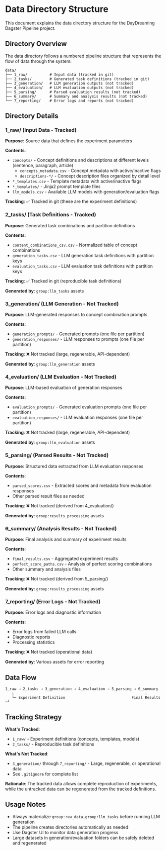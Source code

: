 # Data Directory Structure

This document explains the data directory structure for the DayDreaming Dagster Pipeline project.

## Directory Overview

The data directory follows a numbered pipeline structure that represents the flow of data through the system:

```
data/
├── 1_raw/          # Input data (tracked in git)
├── 2_tasks/        # Generated task definitions (tracked in git)
├── 3_generation/   # LLM generation outputs (not tracked)
├── 4_evaluation/   # LLM evaluation outputs (not tracked)  
├── 5_parsing/      # Parsed evaluation results (not tracked)
├── 6_summary/      # Summary and analysis results (not tracked)
└── 7_reporting/    # Error logs and reports (not tracked)
```

## Directory Details

### 1_raw/ (Input Data - Tracked)
**Purpose**: Source data that defines the experiment parameters

**Contents**:
- `concepts/` - Concept definitions and descriptions at different levels (sentence, paragraph, article)
  - `concepts_metadata.csv` - Concept metadata with active/inactive flags
  - `descriptions-*/` - Concept description files organized by detail level
- `*_templates.csv` - Template metadata with active/inactive flags
- `*_templates/` - Jinja2 prompt template files
- `llm_models.csv` - Available LLM models with generation/evaluation flags

**Tracking**: ✅ Tracked in git (these are the experiment definitions)

### 2_tasks/ (Task Definitions - Tracked)  
**Purpose**: Generated task combinations and partition definitions

**Contents**:
- `content_combinations_csv.csv` - Normalized table of concept combinations
- `generation_tasks.csv` - LLM generation task definitions with partition keys
- `evaluation_tasks.csv` - LLM evaluation task definitions with partition keys

**Tracking**: ✅ Tracked in git (reproducible task definitions)

**Generated by**: `group:llm_tasks` assets

### 3_generation/ (LLM Generation - Not Tracked)
**Purpose**: LLM-generated responses to concept combination prompts  

**Contents**:
- `generation_prompts/` - Generated prompts (one file per partition)
- `generation_responses/` - LLM responses to prompts (one file per partition)

**Tracking**: ❌ Not tracked (large, regenerable, API-dependent)

**Generated by**: `group:llm_generation` assets

### 4_evaluation/ (LLM Evaluation - Not Tracked)
**Purpose**: LLM-based evaluation of generation responses

**Contents**:
- `evaluation_prompts/` - Generated evaluation prompts (one file per partition)  
- `evaluation_responses/` - LLM evaluation responses (one file per partition)

**Tracking**: ❌ Not tracked (large, regenerable, API-dependent)

**Generated by**: `group:llm_evaluation` assets

### 5_parsing/ (Parsed Results - Not Tracked)
**Purpose**: Structured data extracted from LLM evaluation responses

**Contents**:
- `parsed_scores.csv` - Extracted scores and metadata from evaluation responses
- Other parsed result files as needed

**Tracking**: ❌ Not tracked (derived from 4_evaluation/)

**Generated by**: `group:results_processing` assets

### 6_summary/ (Analysis Results - Not Tracked)  
**Purpose**: Final analysis and summary of experiment results

**Contents**:
- `final_results.csv` - Aggregated experiment results
- `perfect_score_paths.csv` - Analysis of perfect scoring combinations
- Other summary and analysis files

**Tracking**: ❌ Not tracked (derived from 5_parsing/)

**Generated by**: `group:results_processing` assets

### 7_reporting/ (Error Logs - Not Tracked)
**Purpose**: Error logs and diagnostic information

**Contents**:
- Error logs from failed LLM calls
- Diagnostic reports
- Processing statistics

**Tracking**: ❌ Not tracked (operational data)

**Generated by**: Various assets for error reporting

## Data Flow

```
1_raw → 2_tasks → 3_generation → 4_evaluation → 5_parsing → 6_summary
   ↓                                                           ↓
   └─ Experiment Definition                              Final Results ─┘
```

## Tracking Strategy

**What's Tracked**:
- `1_raw/` - Experiment definitions (concepts, templates, models)
- `2_tasks/` - Reproducible task definitions

**What's Not Tracked**:  
- `3_generation/` through `7_reporting/` - Large, regenerable, or operational data
- See `.gitignore` for complete list

**Rationale**: The tracked data allows complete reproduction of experiments, while the untracked data can be regenerated from the tracked definitions.

## Usage Notes

- Always materialize `group:raw_data,group:llm_tasks` before running LLM generation
- The pipeline creates directories automatically as needed
- Use Dagster UI to monitor data generation progress
- Large datasets in generation/evaluation folders can be safely deleted and regenerated